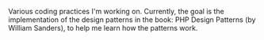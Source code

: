 Various coding practices I'm working on. Currently, the goal is the implementation of the design patterns in the book: PHP Design Patterns
(by William Sanders), to help me learn how the patterns work. 
